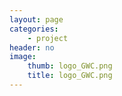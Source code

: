 ```yaml
---
layout: page
categories:
    - project
header: no
image:
    thumb: logo_GWC.png
    title: logo_GWC.png
---
```

